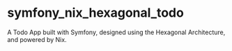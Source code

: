 # symfony_nix_hexagonal_todo
A Todo App built with Symfony, designed using the Hexagonal Architecture, and powered by Nix.
